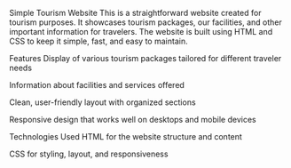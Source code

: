 Simple Tourism Website
This is a straightforward website created for tourism purposes. It showcases tourism packages, our facilities, and other important information for travelers. The website is built using HTML and CSS to keep it simple, fast, and easy to maintain.

Features
Display of various tourism packages tailored for different traveler needs

Information about facilities and services offered

Clean, user-friendly layout with organized sections

Responsive design that works well on desktops and mobile devices

Technologies Used
HTML for the website structure and content

CSS for styling, layout, and responsiveness

